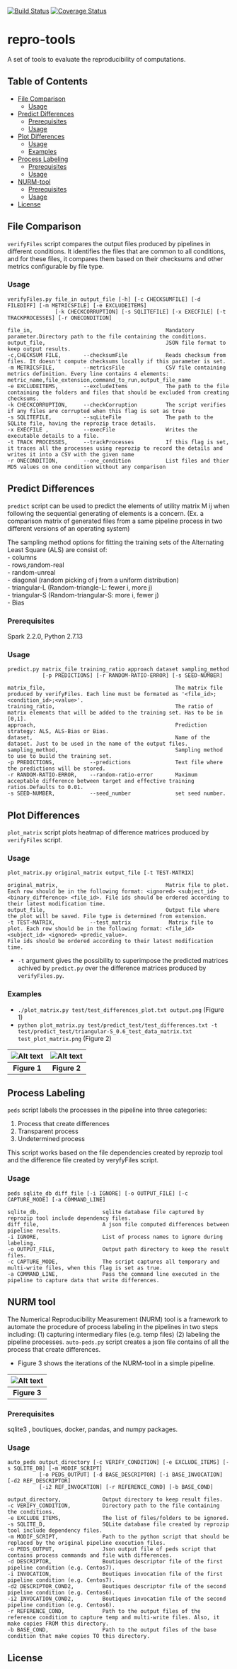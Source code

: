 [![Build Status](https://travis-ci.org/ali4006/repro-tools.svg?branch=develop)](https://travis-ci.org/ali4006/repro-tools)
[![Coverage Status](https://coveralls.io/repos/github/ali4006/repro-tools/badge.svg?branch=develop)](https://coveralls.io/github/ali4006/repro-tools?branch=develop)


# repro-tools
A set of tools to evaluate the reproducibility of computations.

<!-- TABLE OF CONTENTS -->
## Table of Contents

* [File Comparison](#file-comparison)
  * [Usage](#usage)
* [Predict Differences](#predict-differences)
  * [Prerequisites](#prerequisites)
  * [Usage](#usage)
* [Plot Differences](#plot-differences)
  * [Usage](#usage)
  * [Examples](#examples) 
* [Process Labeling](#process-labeling)
  * [Prerequisites](#prerequisites)
  * [Usage](#usage)
* [NURM-tool](#nurm-tool)
  * [Prerequisites](#prerequisites)
  * [Usage](#usage)
* [License](#license)


## File Comparison

`verifyFiles` script compares the output files produced by pipelines in different conditions. 
It identifies the files that are common to all conditions, and for these files, 
it compares them based on their checksums and other metrics configurable by file type.

### Usage

```
verifyFiles.py file_in output_file [-h] [-c CHECKSUMFILE] [-d FILEDIFF] [-m METRICSFILE] [-e EXCLUDEITEMS]
               [-k CHECKCORRUPTION] [-s SQLITEFILE] [-x EXECFILE] [-t TRACKPROCESSES] [-r ONECONDITION]

file_in,                                          Mandatory parameter.Directory path to the file containing the conditions.
output_file,                                      JSON file format to keep output results.
-c,CHECKSUM FILE,       --checksumFile            Reads checksum from files. It doesn't compute checksums locally if this parameter is set.
-m METRICSFILE,         --metricsFile             CSV file containing metrics definition. Every line contains 4 elements: metric_name,file_extension,command_to_run,output_file_name
-e EXCLUDEITEMS,        --excludeItems            The path to the file containing the folders and files that should be excluded from creating checksums.
-k CHECKCORRUPTION,     --checkCorruption         The script verifies if any files are corrupted when this flag is set as true
-s SQLITEFILE,          --sqLiteFile              The path to the SQLite file, having the reprozip trace details.
-x EXECFILE ,           --execFile                Writes the executable details to a file.
-t TRACK PROCESSES,     --trackProcesses          If this flag is set, it traces all the processes using reprozip to record the details and writes it into a CSV with the given name
-r ONECONDITION,        --one_condition           List files and thier MD5 values on one condition without any comparison
```

## Predict Differences

`predict` script can be used to predict the elements of utility matrix M ij when following the sequential generating of elements is a concern.
(Ex. a comparison matrix of generated files from a same pipeline process in two different versions of an operating system) 

The sampling method options for fitting the training sets of the Alternating Least Square (ALS) are consist of:  
	- columns  
	- rows,random-real  
	- random-unreal  
	- diagonal (random picking of j from a uniform distribution)  
	- triangular-L (Random-triangle-L: fewer i, more j)  
	- triangular-S (Random-triangular-S: more i, fewer j)  
	- Bias 

### Prerequisites
Spark 2.2.0, Python 2.7.13

### Usage
```
predict.py matrix_file training_ratio approach dataset sampling_method 
           [-p PREDICTIONS] [-r RANDOM-RATIO-ERROR] [-s SEED-NUMBER]

matrix_file,                                         The matrix file produced by verifyFiles. Each line must be formated as '<file_id>;<condition_id>;<value>'.
training_ratio,                                      The ratio of matrix elements that will be added to the training set. Has to be in [0,1].
approach,                                            Prediction strategy: ALS, ALS-Bias or Bias.
dataset,                                             Name of the dataset. Just to be used in the name of the output files.
sampling_method,                                     Sampling method to use to build the training set.
-p PREDICTIONS,           --predictions              Text file where the predictions will be stored.
-r RANDOM-RATIO-ERROR,    --random-ratio-error       Maximum acceptable difference between target and effective training ratios.Defaults to 0.01.
-s SEED-NUMBER,           --seed_number              set seed number.
```


## Plot Differences

`plot_matrix` script plots heatmap of difference matrices produced by
`verifyFiles` script. 

### Usage
```
plot_matrix.py original_matrix output_file [-t TEST-MATRIX]

original_matrix,                                  Matrix file to plot. Each row should be in the following format: <ignored> <subject_id>  <binary_difference> <file_id>. File ids should be ordered according to their latest modification time.
output_file,                                      Output file where the plot will be saved. File type is determined from extension.
-t TEST-MATRIX,           --test_matrix            Matrix file to plot. Each row should be in the following format: <file_id> <subject_id> <ignored> <predic_value>.
File ids should be ordered according to their latest modification time.
```

* `-t` argument gives the possibility to superimpose the predicted matrices achived by `predict.py` 
over the difference matrices produced by `verifyFiles.py`.

### Examples

- `./plot_matrix.py test/test_differences_plot.txt output.png` (Figure 1)
- `python plot_matrix.py test/predict_test/test_differences.txt -t test/predict_test/triangular-S_0.6_test_data_matrix.txt test_plot_matrix.png` (Figure 2)

| ![Alt text](./reprotools/test/test_differences_plot.png?raw=true "Figure 1") | ![Alt text](./reprotools/test/test_plot_matrix.png?raw=true "Figure 2") |
|:---:|:---:|
| **Figure 1** | **Figure 2** | 

## Process Labeling

`peds` script labels the processes in the pipeline into three categories: 
1. Process that create differences
2. Transparent process
3. Undetermined process

This script works based on the file dependencies created by reprozip tool and 
the difference file created by veryfyFiles script.

### Usage

```
peds sqlite_db diff_file [-i IGNORE] [-o OUTPUT_FILE] [-c CAPTURE_MODE] [-a COMMAND_LINE]

sqlite_db,                    sqlite database file captured by reprozip tool include dependency files.
diff_file,                    A json file computed differences between pipeline results.
-i IGNORE,                    List of process names to ignore during labeling.
-o OUTPUT_FILE,               Output path directory to keep the result files.
-c CAPTURE_MODE,              The script captures all temporary and multi-write files, when this flag is set as true.
-a COMMAND_LINE,              Pass the command line executed in the pipeline to capture data that write differences.
```

## NURM tool

The Numerical Reproducibility Measurement (NURM) tool is a framework to automate the procedure of 
process labeling in the pipelines in two steps including: (1) capturing intermediary files (e.g. temp files)
(2) labeling the pipeline processes. `auto-peds.py` script creates a json file contains of all the process that create 
differences.

- Figure 3 shows the iterations of the NURM-tool in a simple pipeline.

| ![Alt text](./reprotools/test/peds_test_data/classification.png?raw=true "Title") |
|:---:|
| **Figure 3** |

### Prerequisites

sqlite3 , boutiques, docker, pandas, and numpy packages. 

### Usage

```
auto_peds output_directory [-c VERIFY_CONDITION] [-e EXCLUDE_ITEMS] [-s SQLITE_DB] [-m MODIF_SCRIPT] 
          [-o PEDS_OUTPUT] [-d BASE_DESCRIPTOR] [-i BASE_INVOCATION] [-d2 REF_DESCRIPTOR] 
		  [-i2 REF_INVOCATION] [-r REFERENCE_COND] [-b BASE_COND]

output_directory,             Output directory to keep result files.
-c VERIFY_CONDITION,          Directory path to the file containing the conditions.
-e EXCLUDE_ITEMS,             The list of files/folders to be ignored.
-s SQLITE_D,                  SQLite database file created by reprozip tool include dependency files.
-m MODIF_SCRIPT,              Path to the python script that should be replaced by the original pipeline execution files.
-o PEDS_OUTPUT,               Json output file of peds script that contains process commands and file with differences.
-d DESCRIPTOR,                Boutiques descriptor file of the first pipeline condition (e.g. Centos7).
-i INVOCATION,                Boutiques invocation file of the first pipeline condition (e.g. Centos7).
-d2 DESCRIPTOR_COND2,         Boutiques descriptor file of the second pipeline condition (e.g. Centos6).
-i2 INVOCATION_COND2,         Boutiques invocation file of the second pipeline condition (e.g. Centos6).
-r REFERENCE_COND,            Path to the output files of the reference condition to capture temp and multi-write files. Also, it make copies FROM this directory.
-b BASE_COND,                 Path to the output files of the base condition that make copies TO this directory.
``` 

## License
